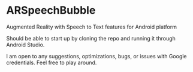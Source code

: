 # ARSpeechBubble
Augmented Reality with Speech to Text features for Android platform

Should be able to start up by cloning the repo and running it through Android Studio.

I am open to any suggestions, optimizations, bugs, or issues with Google credentials. Feel free to play around.


